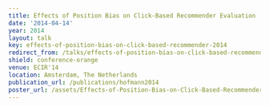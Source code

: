 ```yaml
---
title: Effects of Position Bias on Click-Based Recommender Evaluation
date: '2014-04-14'
year: 2014
layout: talk
key: effects-of-position-bias-on-click-based-recommender-2014
redirect_from: /talks/effects-of-position-bias-on-click-based-recommende-2014.html
shield: conference-orange
venue: ECIR'14
location: Amsterdam, The Netherlands
publication_url: /publications/hofmann2014
poster_url: /assets/Effects-of-Position-Bias-on-Click-Based-Recommender-Evaluation-revised.pdf
---
```

